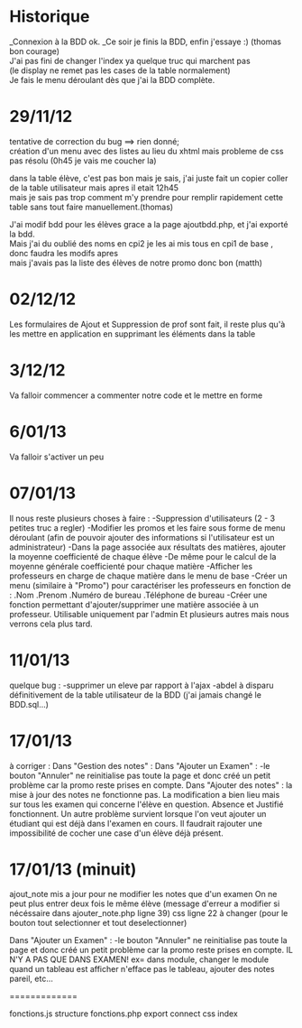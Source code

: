 Historique
==========

_Connexion à la BDD ok.
_Ce soir je finis la BDD, enfin j'essaye :) (thomas bon courage) <br/>
J'ai pas fini de changer l'index ya quelque truc qui marchent pas <br/> 
(le display ne remet pas les cases de la table normalement)  <br/>
Je fais le menu déroulant dès que j'ai la BDD complète. <br/>

29/11/12
==============================
tentative de correction du bug ==> rien donné;<br/>
création d'un menu avec des listes au lieu du xhtml mais probleme de css pas résolu (0h45 je vais me coucher la) <br/>

dans la table élève, c'est pas bon mais je sais, j'ai juste fait un copier coller de la table utilisateur mais apres il etait 12h45 <br/>
mais je sais pas trop comment m'y prendre pour remplir rapidement cette table sans tout faire manuellement.(thomas)<br/>

J'ai modif bdd pour les élèves grace a la page ajoutbdd.php, et j'ai exporté la bdd.<br/>
Mais j'ai du oublié des noms en cpi2 je les ai mis tous en cpi1 de base , donc faudra les modifs apres <br/>
mais j'avais pas la liste des élèves de notre promo donc bon (matth)<br/>


02/12/12
==============
Les formulaires de Ajout et Suppression de prof sont fait, il reste plus qu'à les mettre en application en supprimant les éléments dans la table<br/>

3/12/12 
=============
Va falloir commencer a commenter notre code et le mettre en forme

6/01/13 
=============
Va falloir s'activer un peu

07/01/13
=============
Il nous reste plusieurs choses à faire :
    -Suppression d'utilisateurs (2 - 3 petites truc a regler)
    -Modifier les promos et les faire sous forme de menu déroulant (afin de pouvoir ajouter des informations si l'utilisateur est un administrateur)
    -Dans la page associée aux résultats des matières, ajouter la moyenne coefficienté de chaque élève
    -De même pour le calcul de la moyenne générale coefficienté pour chaque matière
    -Afficher les professeurs en charge de chaque matière dans le menu de base
    -Créer un menu (similaire à "Promo") pour caractériser les professeurs en fonction de :
        .Nom
        .Prenom
        .Numéro de bureau
        .Téléphone de bureau
    -Créer une fonction permettant d'ajouter/supprimer une matière associée à un professeur. Utilisable uniquement par l'admin
Et plusieurs autres mais nous verrons cela plus tard.

11/01/13
=============
quelque bug : 
-supprimer un eleve par rapport à l'ajax
-abdel à disparu définitivement de la table utilisateur de la BDD (j'ai jamais changé le BDD.sql...)

17/01/13
=============
à corriger :
    Dans "Gestion des notes" :
        Dans "Ajouter un Examen" :
            -le bouton "Annuler" ne reinitialise pas toute la page et donc créé un petit problème car la promo reste prises en compte.
        Dans "Ajouter des notes" :
            la mise à jour des notes ne fonctionne pas.
            La modification a bien lieu mais sur tous les examen qui concerne l'élève en question.
            Absence et Justifié fonctionnent.
            Un autre problème survient lorsque l'on veut ajouter un étudiant qui est déjà dans l'examen en cours. Il faudrait rajouter une impossibilité de cocher une case d'un élève déjà présent.

17/01/13 (minuit)
=============
ajout_note mis a jour pour ne modifier les notes que d'un examen
On ne peut plus entrer deux fois le même élève (message d'erreur a modifier si nécéssaire dans ajouter_note.php ligne 39)
css ligne 22 à changer (pour le bouton tout selectionner et tout deselectionner)

Dans "Ajouter un Examen" :
            -le bouton "Annuler" ne reinitialise pas toute la page et donc créé un petit problème car la promo reste prises en compte.
IL N'Y A PAS QUE DANS EXAMEN!
    ex= dans module, changer le module quand un tableau est afficher n'efface pas le tableau,
        ajouter des notes pareil, etc...

=============

fonctions.js
structure
fonctions.php
export
connect
css
index
